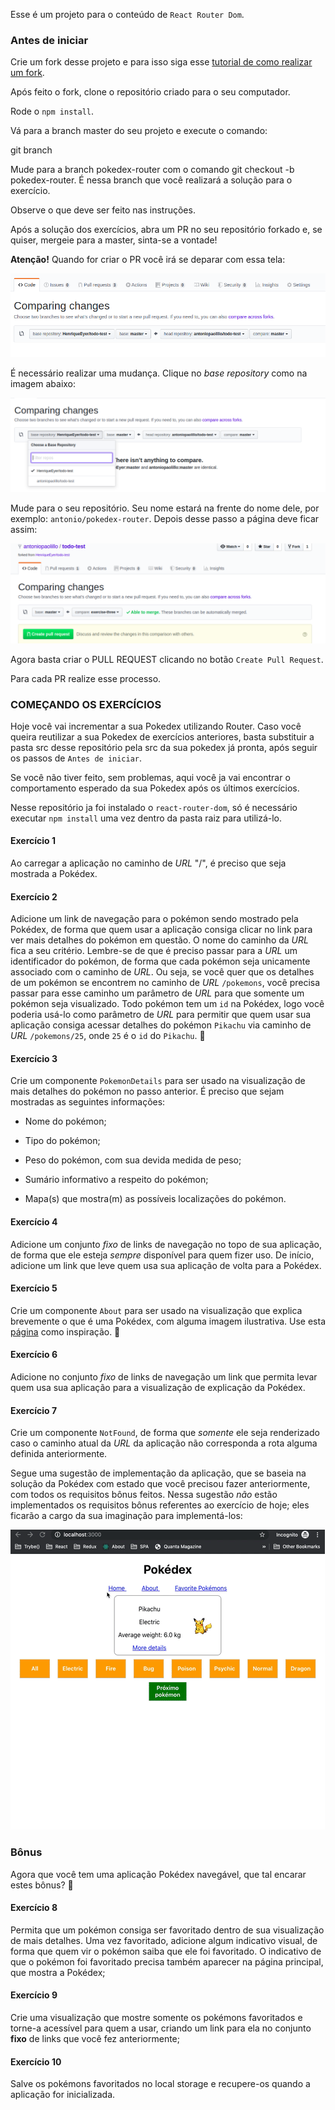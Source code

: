Esse é um projeto para o conteúdo de `React Router Dom`.

### Antes de iniciar

Crie um fork desse projeto e para isso siga esse [tutorial de como realizar um fork](https://guides.github.com/activities/forking/).

Após feito o fork, clone o repositório criado para o seu computador.

Rode o `npm install`.

Vá para a branch master do seu projeto e execute o comando:

git branch

Mude para a branch pokedex-router com o comando git checkout -b pokedex-router. É nessa branch que você realizará a solução para o exercício.

Observe o que deve ser feito nas instruções.

Após a solução dos exercícios, abra um PR no seu repositório forkado e, se quiser, mergeie para a master, sinta-se a vontade!

**Atenção!** Quando for criar o PR você irá se deparar com essa tela:

![PR do exercício](images/example-pr.png)

É necessário realizar uma mudança. Clique no *base repository* como na imagem abaixo:

![Mudando a base do repositório](images/change-base.png)

Mude para o seu repositório. Seu nome estará na frente do nome dele, por exemplo: `antonio/pokedex-router`. Depois desse passo a página deve ficar assim:

![Após mudança](images/after-change.png)

Agora basta criar o PULL REQUEST clicando no botão `Create Pull Request`.

Para cada PR realize esse processo.

### COMEÇANDO OS EXERCÍCIOS

Hoje você vai incrementar a sua Pokedex utilizando Router. Caso você queira reutilizar a sua Pokedex de exercícios anteriores, basta substituir a pasta src desse repositório pela src da sua pokedex já pronta, após seguir os passos de `Antes de iniciar`.

Se você não tiver feito, sem problemas, aqui você ja vai encontrar o comportamento esperado da sua Pokedex após os últimos exercícios.

Nesse repositório ja foi instalado o `react-router-dom`, só é necessário executar `npm install` uma vez dentro da pasta raiz para utilizá-lo.

#### Exercício 1

Ao carregar a aplicação no caminho de _URL_ "/", é preciso que seja mostrada a Pokédex.

#### Exercício 2

Adicione um link de navegação para o pokémon sendo mostrado pela Pokédex, de forma que quem usar a aplicação consiga clicar no link para ver mais detalhes do pokémon em questão. O nome do caminho da _URL_ fica a seu critério. Lembre-se de que é preciso passar para a _URL_ um identificador do pokémon, de forma que cada pokémon seja unicamente associado com o caminho de _URL_. Ou seja, se você quer que os detalhes de um pokémon se encontrem no caminho de _URL_ `/pokemons`, você precisa passar para esse caminho um parâmetro de _URL_ para que somente um pokémon seja visualizado. Todo pokémon tem um `id` na Pokédex, logo você poderia usá-lo como parâmetro de _URL_ para permitir que quem usar sua aplicação consiga acessar detalhes do pokémon `Pikachu` via caminho de _URL_ `/pokemons/25`, onde `25` é o `id` do `Pikachu`. 🙂

#### Exercício 3

Crie um componente `PokemonDetails` para ser usado na visualização de mais detalhes do pokémon no passo anterior. É preciso que sejam mostradas as seguintes informações:
  * Nome do pokémon;

  * Tipo do pokémon;

  * Peso do pokémon, com sua devida medida de peso;

  * Sumário informativo a respeito do pokémon;

  * Mapa(s) que mostra(m) as possíveis localizações do pokémon.

#### Exercício 4

Adicione um conjunto *fixo* de links de navegação no topo de sua aplicação, de forma que ele esteja *sempre* disponível para quem fizer uso. De início, adicione um link que leve quem usa sua aplicação de volta para a Pokédex.

#### Exercício 5

Crie um componente `About` para ser usado na visualização que explica brevemente o que é uma Pokédex, com alguma imagem ilustrativa. Use esta [página](https://bulbapedia.bulbagarden.net/wiki/Pok%C3%A9dex) como inspiração. 🙂

#### Exercício 6

Adicione no conjunto *fixo* de links de navegação um link que permita levar quem usa sua aplicação para a visualização de explicação da Pokédex.

#### Exercício 7

Crie um componente `NotFound`, de forma que *somente* ele seja renderizado caso o caminho atual da _URL_ da aplicação não corresponda a rota alguma definida anteriormente. 

Segue uma sugestão de implementação da aplicação, que se baseia na solução da Pokédex com estado que você precisou fazer anteriormente, com todos os requisitos bônus feitos. Nessa sugestão *não* estão implementados os requisitos bônus referentes ao exercício de hoje; eles ficarão a cargo da sua imaginação para implementá-los:

![Pokedex finalizada](images/pokedex-react-router.gif)

### Bônus

Agora que você tem uma aplicação Pokédex navegável, que tal encarar estes bônus? 👀

#### Exercício 8

Permita que um pokémon consiga ser favoritado dentro de sua visualização de mais detalhes. Uma vez favoritado, adicione algum indicativo visual, de forma que quem vir o pokémon saiba que ele foi favoritado. O indicativo de que o pokémon foi favoritado precisa também aparecer na página principal, que mostra a Pokédex;

#### Exercício 9

Crie uma visualização que mostre somente os pokémons favoritados e torne-a acessível para quem a usar, criando um link para ela no conjunto **fixo** de links que você fez anteriormente;

#### Exercício 10

Salve os pokémons favoritados no local storage e recupere-os quando a aplicação for inicializada.
